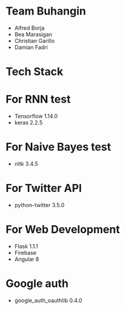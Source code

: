# Team Buhangin

- Alfred Borja
- Bea Marasigan
- Christian Garillo
- Damian Fadri

# Tech Stack

# For RNN test
- Tensorflow 1.14.0
- keras 2.2.5

# For Naive Bayes test
- nltk 3.4.5

# For Twitter API
- python-twitter 3.5.0

# For Web Development
- Flask 1.1.1
- Firebase
- Angular 8

# Google auth
- google_auth_oauthlib 0.4.0
